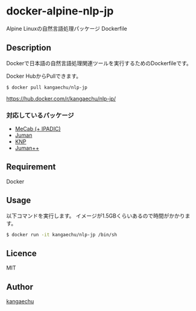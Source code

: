 docker-alpine-nlp-jp
====

Alpine Linuxの自然言語処理パッケージ Dockerfile

## Description

Dockerで日本語の自然言語処理関連ツールを実行するためのDockerfileです。

Docker HubからPullできます。
```
$ docker pull kangaechu/nlp-jp
```
https://hub.docker.com/r/kangaechu/nlp-jp/

### 対応しているパッケージ

- [MeCab (+ IPADIC)](http://taku910.github.io/mecab/)
- [Juman](http://nlp.ist.i.kyoto-u.ac.jp/EN/index.php?JUMAN)
- [KNP](http://nlp.ist.i.kyoto-u.ac.jp/?KNP)
- [Juman++](https://github.com/ku-nlp/jumanpp)

## Requirement

Docker

## Usage

以下コマンドを実行します。
イメージが1.5GBくらいあるので時間がかかります。

```bash
$ docker run -it kangaechu/nlp-jp /bin/sh
```

## Licence

MIT

## Author

[kangaechu](https://github.com/kangaechu)
